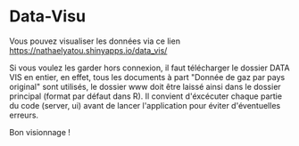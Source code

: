# Data-Visu
Vous pouvez visualiser les données via ce lien https://nathaelyatou.shinyapps.io/data_vis/

Si vous voulez les garder hors connexion, il faut télécharger le dossier DATA VIS en entier, en effet, tous les documents à part "Donnée de gaz par pays original" sont utilisés, le dossier www doit être laissé ainsi dans le dossier principal (format par défaut dans R).
Il convient d'éxcécuter chaque partie du code (server, ui) avant de lancer l'application pour éviter d'éventuelles erreurs.

Bon visionnage !

